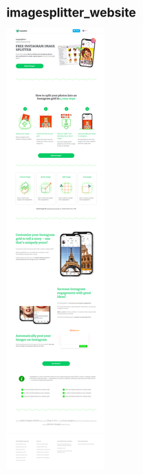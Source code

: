 # imagesplitter_website
![demo image 1](https://github.com/Sweety-Akter/imagesplitter_website/blob/main/view.png)